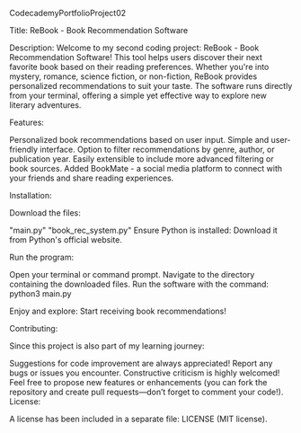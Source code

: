 CodecademyPortfolioProject02

Title: ReBook - Book Recommendation Software

Description:
Welcome to my second coding project: ReBook - Book Recommendation Software! This tool helps users discover their next favorite book based on their reading preferences. Whether you're into mystery, romance, science fiction, or non-fiction, ReBook provides personalized recommendations to suit your taste. The software runs directly from your terminal, offering a simple yet effective way to explore new literary adventures.

Features:

Personalized book recommendations based on user input.
Simple and user-friendly interface.
Option to filter recommendations by genre, author, or publication year.
Easily extensible to include more advanced filtering or book sources.
Added BookMate - a social media platform to connect with your friends and share reading experiences.

Installation:

Download the files:

"main.py"
"book_rec_system.py"
Ensure Python is installed:
Download it from Python's official website.

Run the program:

Open your terminal or command prompt.
Navigate to the directory containing the downloaded files.
Run the software with the command:
python3 main.py

Enjoy and explore:
Start receiving book recommendations!

Contributing:

Since this project is also part of my learning journey:

Suggestions for code improvement are always appreciated!
Report any bugs or issues you encounter.
Constructive criticism is highly welcomed!
Feel free to propose new features or enhancements (you can fork the repository and create pull requests—don’t forget to comment your code!).
License:

A license has been included in a separate file: LICENSE (MIT license).


